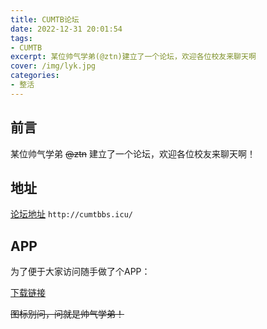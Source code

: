 ```yaml
---
title: CUMTB论坛
date: 2022-12-31 20:01:54
tags:
- CUMTB
excerpt: 某位帅气学弟(@ztn)建立了一个论坛，欢迎各位校友来聊天啊
cover: /img/lyk.jpg
categories: 
- 整活
---
```

## 前言

某位帅气学弟 ~~@ztn~~ 建立了一个论坛，欢迎各位校友来聊天啊！

## 地址
[论坛地址](http://cumtbbs.icu/ "论坛地址")
`http://cumtbbs.icu/`
## APP
为了便于大家访问随手做了个APP：

[下载链接](北矿论坛.apk)

~~图标别问，问就是帅气学弟！~~
